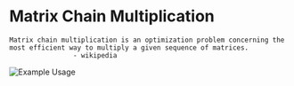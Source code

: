 # Matrix Chain Multiplication
```
Matrix chain multiplication is an optimization problem concerning the most efficient way to multiply a given sequence of matrices. 
 				- wikipedia
```

![Example Usage](/9_Dynamic_Progamming/4_Matrix-Chain-Multiplication/sample_MCM.png?raw=true)
